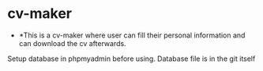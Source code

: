 # cv-maker
* *This is a cv-maker where user can fill their personal information and can download the cv afterwards.

Setup database in phpmyadmin before using.
Database file is in the git itself
